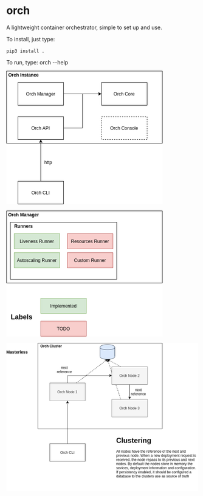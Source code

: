 # orch
A lightweight container orchestrator, simple to set up and use.

To install, just type:

    pip3 install .

To run, type:
    orch --help

![general arch](assets/orch_simple_arch.png)

![manager arch](assets/orch_manager_simple_arch.png)

![clustering arch](assets/orch_clustering_simple_arch.png)
